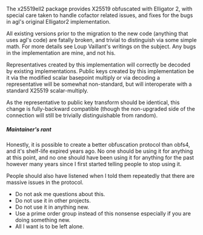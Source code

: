 The x25519ell2 package provides X25519 obfuscated with Elligator 2, with
special care taken to handle cofactor related issues, and fixes for the
bugs in agl's original Elligator2 implementation.

All existing versions prior to the migration to the new code (anything
that uses agl's code) are fatally broken, and trivial to distinguish via
some simple math.  For more details see Loup Vaillant's writings on the
subject.  Any bugs in the implementation are mine, and not his.

Representatives created by this implementation will correctly be decoded
by existing implementations.  Public keys created by this implementation
be it via the modified scalar basepoint multiply or via decoding a
representative will be somewhat non-standard, but will interoperate with
a standard X25519 scalar-multiply.

As the representative to public key transform should be identical,
this change is fully-backward compatible (though the non-upgraded side
of the connection will still be trivially distinguishable from random).

##### Maintainer's rant

Honestly, it is possible to create a better obfuscation protocol than
obfs4, and it's shelf-life expired years ago.  No one should be using
it for anything at this point, and no one should have been using it
for anything for the past however many years since I first started
telling people to stop using it.

People should also have listened when I told them repeatedly that there
are massive issues in the protocol.

 * Do not ask me questions about this.
 * Do not use it in other projects.
 * Do not use it in anything new.
 * Use a prime order group instead of this nonsense especially if you
   are doing something new.
 * All I want is to be left alone.
